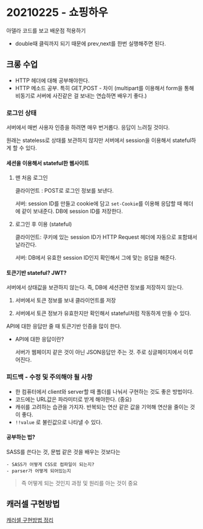 # 20210225 - 쇼핑하우

아델라 코드를 보고 배운점 적용하기

- double때 클릭까지 되기 때문에 prev,next를 한번 실행해주면 된다.

## 크롱 수업

- HTTP 헤더에 대해 공부해야한다.
- HTTP 메소드 공부. 특히 GET,POST - 차이 (multipart를 이용해서 form을 통해 비동기로 서버에 사진같은 걸 보내는 연습하면 배우기 좋다.)

### 로그인 상태

서버에서 매번 사용자 인증을 하려면 매우 번거롭다. 응답이 느려질 것이다. 

원래는 stateless로 상태를 보관하지 않지만 서버에서 session을 이용해서 stateful하게 할 수 있다.

#### 세션을 이용해서 stateful한 웹사이트

1. 맨 처음 로그인

   클라이언트 : POST로 로그인 정보를 보낸다.

   서버: session ID를 만들고 cookie에 담고  `set-Cookie`를 이용해 응답할 때 헤더에 같이 보내준다. DB에 session ID를 저장한다.

 2. 로그인 후 이용 (stateful)

    클라이언트: 쿠키에 있는 session ID가 HTTP Request 헤더에 자동으로 포함돼서 날라간다.

    서버: DB에서 유효한 session ID인지 확인해서 그에 맞는 응답을 해준다.

#### 토큰기반 stateful? JWT?

서버에서 상태값을 보관하지 않는다. 즉, DB에 세션관련 정보를 저장하지 않는다. 

1. 서버에서 토큰 정보를 보내 클라이언트를 저장

2. 서버에서 토큰 정보가 유효한지만 확인해서 stateful처럼 작동하게 만들 수 있다.  

API에 대한 응답만 줄 때 토큰기반 인증을 많이 한다. 

- API에 대한 응답이란? 

  서버가 웹페이지 같은 것이 아닌 JSON응답만 주는 것. 주로 싱글페이지에서 이루어진다.




### 피드백 - 수정 및 주의해야 될 사항 

- 한 컴퓨터에서 client와 server할 때 폴더를 나눠서 구현하는 것도 좋은 방법이다. 
- 코드에는 URL값은 파라미터로 받게 해야한다. (중요)
- 캐쉬를 고려하는 습관을 가지자. 반복되는 연산 같은 값을 기억해 연산을 줄이는 것이 좋다.
- `!!value` 로 불린값으로 나타낼 수 있다. 

#### 공부하는 법?

SASS를 쓴다는 것, 문법 같은 것을 배우는 것보다는 

	- SASS가 어떻게 CSS로 컴파일이 되는지? 
	- parser가 어떻게 되어있는지

> 즉 어떻게 되는 것인지 과정 및 원리를 아는 것이 중요



 ## 캐러셀 구현방법

  [캐러셀 구현방법 정리](https://velog.io/@proshy/%EC%87%BC%ED%95%91%EB%AA%B0-%EC%BA%90%EB%9F%AC%EC%85%80%EB%8D%94%EB%B3%B4%EA%B8%B0-%EB%AF%B8%EB%8B%88-%ED%94%84%EB%A1%9C%EC%A0%9D%ED%8A%B8)

